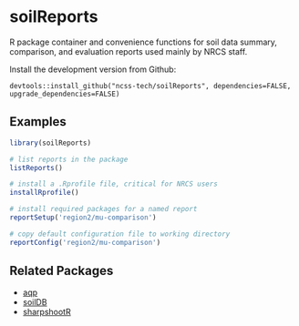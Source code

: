 # soilReports
R package container and convenience functions for soil data summary, comparison, and evaluation reports used mainly by NRCS staff.


Install the development version from Github:

`devtools::install_github("ncss-tech/soilReports", dependencies=FALSE, upgrade_dependencies=FALSE)`

## Examples
```r
library(soilReports)

# list reports in the package
listReports()

# install a .Rprofile file, critical for NRCS users
installRprofile()

# install required packages for a named report
reportSetup('region2/mu-comparison')

# copy default configuration file to working directory
reportConfig('region2/mu-comparison')
```

## Related Packages
 * [aqp](https://github.com/ncss-tech/aqp)
 * [soilDB](https://github.com/ncss-tech/soilDB)
 * [sharpshootR](https://github.com/ncss-tech/sharpshootR)
 